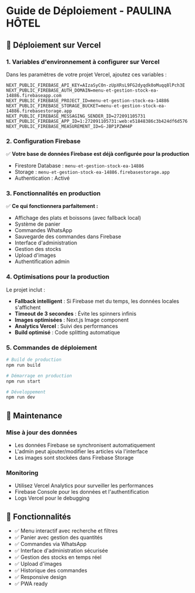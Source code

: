 # Guide de Déploiement - PAULINA HÔTEL

## 🚀 Déploiement sur Vercel

### 1. Variables d'environnement à configurer sur Vercel

Dans les paramètres de votre projet Vercel, ajoutez ces variables :

```
NEXT_PUBLIC_FIREBASE_API_KEY=AIzaSyC0n-zUpXRsL9FG2dyqdk0oMuqq8lPch3E
NEXT_PUBLIC_FIREBASE_AUTH_DOMAIN=menu-et-gestion-stock-ea-14886.firebaseapp.com
NEXT_PUBLIC_FIREBASE_PROJECT_ID=menu-et-gestion-stock-ea-14886
NEXT_PUBLIC_FIREBASE_STORAGE_BUCKET=menu-et-gestion-stock-ea-14886.firebasestorage.app
NEXT_PUBLIC_FIREBASE_MESSAGING_SENDER_ID=272091105731
NEXT_PUBLIC_FIREBASE_APP_ID=1:272091105731:web:e51848386c3b424df6d576
NEXT_PUBLIC_FIREBASE_MEASUREMENT_ID=G-JBP1PZWH4P
```

### 2. Configuration Firebase

✅ **Votre base de données Firebase est déjà configurée pour la production**
- Firestore Database : `menu-et-gestion-stock-ea-14886`
- Storage : `menu-et-gestion-stock-ea-14886.firebasestorage.app`
- Authentication : Activé

### 3. Fonctionnalités en production

✅ **Ce qui fonctionnera parfaitement :**
- Affichage des plats et boissons (avec fallback local)
- Système de panier
- Commandes WhatsApp
- Sauvegarde des commandes dans Firebase
- Interface d'administration
- Gestion des stocks
- Upload d'images
- Authentification admin

### 4. Optimisations pour la production

Le projet inclut :
- **Fallback intelligent** : Si Firebase met du temps, les données locales s'affichent
- **Timeout de 3 secondes** : Évite les spinners infinis
- **Images optimisées** : Next.js Image component
- **Analytics Vercel** : Suivi des performances
- **Build optimisé** : Code splitting automatique

### 5. Commandes de déploiement

```bash
# Build de production
npm run build

# Démarrage en production
npm run start

# Développement
npm run dev
```

## 🔧 Maintenance

### Mise à jour des données
- Les données Firebase se synchronisent automatiquement
- L'admin peut ajouter/modifier les articles via l'interface
- Les images sont stockées dans Firebase Storage

### Monitoring
- Utilisez Vercel Analytics pour surveiller les performances
- Firebase Console pour les données et l'authentification
- Logs Vercel pour le debugging

## 📱 Fonctionnalités

- ✅ Menu interactif avec recherche et filtres
- ✅ Panier avec gestion des quantités
- ✅ Commandes via WhatsApp
- ✅ Interface d'administration sécurisée
- ✅ Gestion des stocks en temps réel
- ✅ Upload d'images
- ✅ Historique des commandes
- ✅ Responsive design
- ✅ PWA ready